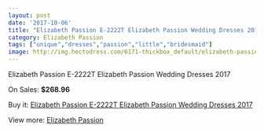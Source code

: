 ```yaml
---
layout: post
date: '2017-10-06'
title: "Elizabeth Passion E-2222T Elizabeth Passion Wedding Dresses 2017"
category: Elizabeth Passion
tags: ["unique","dresses","passion","little","bridesmaid"]
image: http://img.hectodress.com/6171-thickbox_default/elizabeth-passion-e-2222t-elizabeth-passion-wedding-dresses-2013.jpg
---
```

Elizabeth Passion E-2222T Elizabeth Passion Wedding Dresses 2017

On Sales: **$268.96**
<a href="https://www.hectodress.com/elizabeth-passion/3001-elizabeth-passion-e-2222t-elizabeth-passion-wedding-dresses-2013.html"><amp-img layout="responsive" width="600" height="600" src="//img.hectodress.com/6171-thickbox_default/elizabeth-passion-e-2222t-elizabeth-passion-wedding-dresses-2013.jpg" alt="Elizabeth Passion E-2222T Elizabeth Passion Wedding Dresses 2017 0" /></a>

Buy it: [Elizabeth Passion E-2222T Elizabeth Passion Wedding Dresses 2017](https://www.hectodress.com/elizabeth-passion/3001-elizabeth-passion-e-2222t-elizabeth-passion-wedding-dresses-2013.html "Elizabeth Passion E-2222T Elizabeth Passion Wedding Dresses 2017")

View more: [Elizabeth Passion](https://www.hectodress.com/53-elizabeth-passion "Elizabeth Passion")